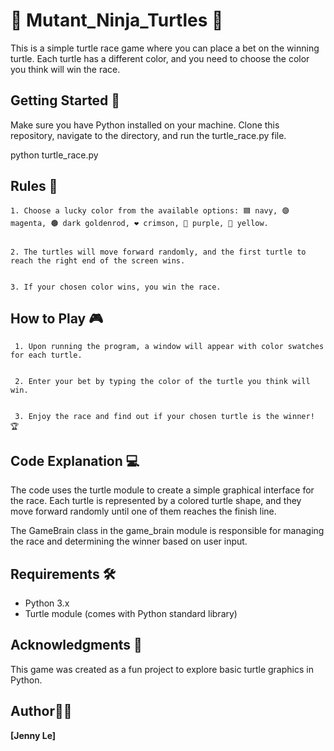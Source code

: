 # 🐢 Mutant_Ninja_Turtles 🏁

This is a simple turtle race game where you can place a bet on the winning turtle. Each turtle has a different color, and you need to choose the color you think will win the race.

## Getting Started 🚀
Make sure you have Python installed on your machine. Clone this repository, navigate to the directory,
and run the turtle_race.py file.


python turtle_race.py

## Rules 📜
    1. Choose a lucky color from the available options: 🟦 navy, 🟣 magenta, 🟤 dark goldenrod, ❤️ crimson, 💜 purple, 💛 yellow.
    
   
    2. The turtles will move forward randomly, and the first turtle to reach the right end of the screen wins.

   
    3. If your chosen color wins, you win the race.


## How to Play 🎮

     1. Upon running the program, a window will appear with color swatches for each turtle.

   
     2. Enter your bet by typing the color of the turtle you think will win.

   
     3. Enjoy the race and find out if your chosen turtle is the winner! 🏆

## Code Explanation 💻

The code uses the turtle module to create a simple graphical interface for the race. Each turtle is represented by a colored turtle shape, and they move forward randomly until one of them reaches the finish line.

The GameBrain class in the game_brain module is responsible for managing the race and determining the winner based on user input.

## Requirements 🛠️
* Python 3.x
* Turtle module (comes with Python standard library)


## Acknowledgments 🙌
This game was created as a fun project to explore basic turtle graphics in Python.

## Author👩‍💻
**[Jenny Le]**